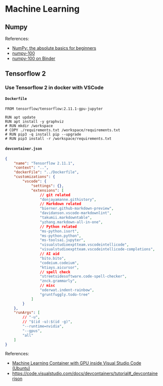 # Machine Learning

## Numpy

References:

- [NumPy: the absolute basics for beginners](https://numpy.org/doc/stable/user/absolute_beginners.html)
- [numpy-100](https://github.com/rougier/numpy-100)
- [numpy-100 on Binder](http://mybinder.org/repo/rougier/numpy-100/notebooks/100_Numpy_exercises.ipynb)

## Tensorflow 2

### Use Tensorflow 2 in docker with VSCode

#### `Dockerfile`

```docker
FROM tensorflow/tensorflow:2.11.1-gpu-jupyter

RUN apt update
RUN apt install -y graphviz
# RUN mkdir /workspace
# COPY ./requirements.txt /workspace/requirements.txt
# RUN pip3 -q install pip --upgrade
# RUN pip3 install -r /workspace/requirements.txt
```

#### `devcontainer.json`

```json
{
    "name": "Tensorflow 2.11.1",
    "context": "..",
    "dockerFile": "../Dockerfile",
    "customizations": {
        "vscode": {
            "settings": {},
            "extensions": [
                // git related
                "donjayamanne.githistory",
                // Markdown related
                "bierner.github-markdown-preview",
                "davidanson.vscode-markdownlint",
                "takumii.markdowntable",
                "yzhang.markdown-all-in-one",
                // Python related
                "ms-python.isort",
                "ms-python.python",
                "ms-toolsai.jupyter",
                "visualstudioexptteam.vscodeintellicode",
                "visualstudioexptteam.vscodeintellicode-completions",
                // AI aid
                "bito.bito",
                "codeium.codeium",
                "ktiays.aicursor",
                // spell check
                "streetsidesoftware.code-spell-checker",
                "znck.grammarly",
                // misc
                "oderwat.indent-rainbow",
                "gruntfuggly.todo-tree"
            ]
        }
    },
    "runArgs": [
        // "-u",
        // "$(id -u):$(id -g)",
        "--runtime=nvidia",
        "--gpus",
        "all"
    ]
}
```

References:

- [Machine Learning Container with GPU inside Visual Studio Code (Ubuntu)](https://madmenhitbooker.medium.com/machine-learning-container-with-gpu-inside-visual-studio-code-ubuntu-3233a2921462)
- https://code.visualstudio.com/docs/devcontainers/tutorial#_devcontainerjson
